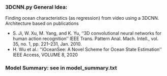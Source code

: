 ### 3DCNN.py General Idea:
Finding ocean characteristics (as regression) from video using a 3DCNN.
Architecture based on publications 
- S. Ji, W. Xu, M. Yang, and K. Yu, ‘‘3D convolutional neural networks for human action recognition’’ IEEE Trans. Pattern Anal. Mach. Intell., vol. 35, no. 1, pp. 221–231, Jan. 2010.
- H. Wu et al.: ‘‘iOceanSee: A Novel Scheme for Ocean State Estimation‘‘ IEEE Access, VOLUME 8, 2020


### Model Summary: see in model_summary.txt
